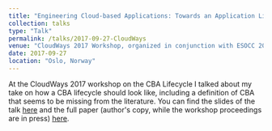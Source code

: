 ```yaml
---
title: "Engineering Cloud-based Applications: Towards an Application Lifecycle"
collection: talks
type: "Talk"
permalink: /talks/2017-09-27-CloudWays
venue: "CloudWays 2017 Workshop, organized in conjunction with ESOCC 2017"
date: 2017-09-27
location: "Oslo, Norway"
---
```


At the CloudWays 2017 workshop on the CBA Lifecycle I talked about my take on how a CBA lifecycle should look like, including a definition of CBA that seems to be missing from the literature. You can find the slides of the talk [here](http://vandriko.github.io/files/2017_Cloudways_presentation.pdf) and the full paper (author's copy, while the workshop proceedings are in press) [here](http://vandriko.github.io/files/2017_Cloudways_paper.pdf).

